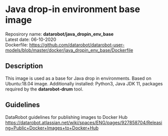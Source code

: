 # Java drop-in environment base image
Reposirory name: **datarobot/java_dropin_env_base**  
Latest date: 06-10-2020  
Dockerfile: https://github.com/datarobot/datarobot-user-models/blob/master/docker/java_dropin_env_base/Dockerfile

## Description
This image is used as a base for Java drop in environments. 
Based on Ubuntu:18.04 image. Additionally installed: Python3, Java JDK 11, packages required by the **datarobot-drum** tool.

## Guidelines
DataRobot guidelines for publishing images to Docker Hub
https://datarobot.atlassian.net/wiki/spaces/ENG/pages/927858704/Releasing+Public+Docker+Images+to+Docker+Hub